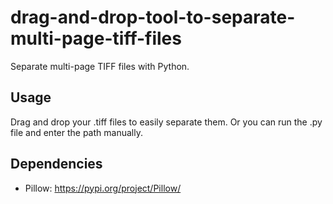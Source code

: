 # drag-and-drop-tool-to-separate-multi-page-tiff-files
Separate multi-page TIFF files with Python.
## Usage
Drag and drop your .tiff files to easily separate them. Or you can run the .py file and enter the path manually.
## Dependencies
* Pillow: https://pypi.org/project/Pillow/
